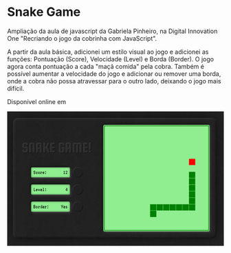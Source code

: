 # Snake Game
Ampliação da aula de javascript da Gabriela Pinheiro, na Digital Innovation One "Recriando o jogo da cobrinha com JavaScript".

A partir da aula básica, adicionei um estilo visual ao jogo e adicionei as funções: Pontuação (Score), Velocidade (Level) e Borda (Border). O jogo agora conta pontuação a cada "maçã comida" pela cobra. Também é possível aumentar a velocidade do jogo e adicionar ou remover uma borda, onde a cobra não possa atravessar para o outro lado, deixando o jogo mais difícil.

Disponível online em 

![](snakegame.jpg)
